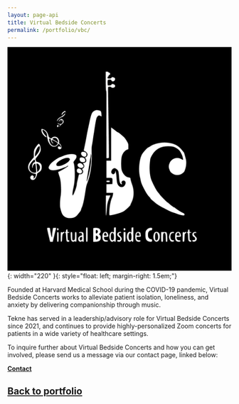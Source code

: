 ```yaml
---
layout: page-api
title: Virtual Bedside Concerts
permalink: /portfolio/vbc/
---
```


![image](/img/vbc.jpg){: width="220" }{: style="float: left; margin-right: 1.5em;"}

Founded at Harvard Medical School during the COVID-19 pandemic, Virtual Bedside Concerts works to alleviate patient isolation, loneliness, and anxiety by delivering companionship through music. 

Tekne has served in a leadership/advisory role for Virtual Bedside Concerts since 2021, and continues to provide highly-personalized Zoom concerts for patients in a wide variety of healthcare settings.

To inquire further about Virtual Bedside Concerts and how you can get involved, please send us a message via our contact page, linked below:

<p class="cta"><a href="{{ '/contact/' | relative_url }}" class="button"><b>Contact</b></a></p>

## [Back to portfolio](https://tekne-creative.github.io/tekne/portfolio/)